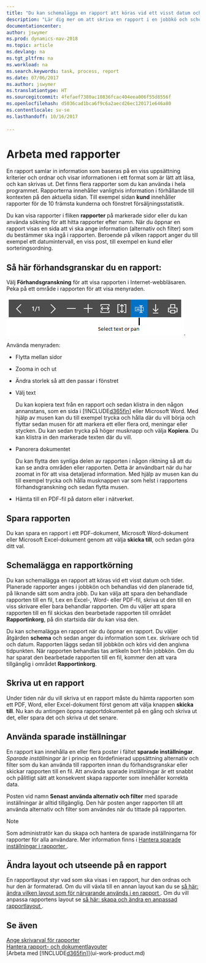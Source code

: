 ```yaml
---
title: "Du kan schemalägga en rapport att köras vid ett visst datum och tider."
description: "Lär dig mer om att skriva en rapport i en jobbkö och schemalägga den att behandlas vid en viss tidpunkt."
documentationcenter: 
author: jswymer
ms.prod: dynamics-nav-2018
ms.topic: article
ms.devlang: na
ms.tgt_pltfrm: na
ms.workload: na
ms.search.keywords: task, process, report
ms.date: 07/06/2017
ms.author: jswymer
ms.translationtype: HT
ms.sourcegitcommit: 4fefaef7380ac10836fcac404eea006f55d8556f
ms.openlocfilehash: d5036cad1bca6f9c6a2aecd26ec120171e646a80
ms.contentlocale: sv-se
ms.lasthandoff: 10/16/2017

---
```

# <a name="working-with-reports"></a>Arbeta med rapporter
En rapport samlar in information som baseras på en viss uppsättning kriterier och ordnar och visar informationen i ett format som är lätt att läsa, och kan skrivas ut. Det finns flera rapporter som du kan använda i hela programmet. Rapporterna innehåller vanligtvis information i förhållande till kontexten på den aktuella sidan. Till exempel sidan **kund** innehåller rapporter för de 10 främsta kunderna och fönstret försäljningsstatistik.

Du kan visa rapporter i fliken **rapporter** på markerade sidor eller du kan använda sökning för att hitta rapporter efter namn. När du öppnar en rapport visas en sida att vi ska ange information (alternativ och filter) som du bestämmer ska ingå i rapporten. Beroende på vilken rapport anger du till exempel ett datumintervall, en viss post, till exempel en kund eller sorteringsordning.

## <a name="previewing-a-report"></a>Så här förhandsgranskar du en rapport:
Välj **Förhandsgranskning** för att visa rapporten i Internet-webbläsaren. Peka på ett område i rapporten för att visa menyraden.  

![Verktygsfält för förhandsgranskning av rapport](media/report_viewer.png "Verktygsfält för förhandsgranskning av rapport").

Använda menyraden:

-   Flytta mellan sidor
-   Zooma in och ut
-   Ändra storlek så att den passar i fönstret
-   Välj text

    Du kan kopiera text från en rapport och sedan klistra in den någon annanstans, som en sida i [!INCLUDE[d365fin](includes/d365fin_md.md)] eller Microsoft Word.  Med hjälp av musen kan du till exempel trycka och hålla där du vill börja och flyttar sedan musen för att markera ett eller flera ord, meningar eller stycken. Du kan sedan trycka på höger musknapp och välja **Kopiera**. Du kan klistra in den markerade texten där du vill.
-   Panorera dokumentet

    Du kan flytta den synliga delen av rapporten i någon riktning så att du kan se andra områden eller rapporten. Detta är användbart när du har zoomat in för att visa detaljerad information.  Med hjälp av musen kan du till exempel trycka och hålla musknappen var som helst i rapportens förhandsgranskning och sedan flytta musen.

-   Hämta till en PDF-fil på datorn eller i nätverket.


## <a name="saving-a-report"></a>Spara rapporten
Du kan spara en rapport i ett PDF-dokument, Microsoft Word-dokument eller Microsoft Excel-dokument genom att välja **skicka till**, och sedan göra ditt val. 

## <a name="ScheduleReport"></a> Schemalägga en rapportkörning
Du kan schemalägga en rapport att köras vid ett visst datum och tider. Planerade rapporter anges i jobbkön och behandlas vid den planerade tid, på liknande sätt som andra jobb. Du kan välja att spara den behandlade rapporten till en fil, t.ex en Excel-, Word- eller PDF-fil, skriva ut den till en viss skrivare eller bara behandlar rapporten. Om du väljer att spara rapporten till en fil skickas den bearbetade rapporten till området **Rapportinkorg**, på din startsida där du kan visa den.

Du kan schemalägga en rapport när du öppnar en rapport. Du väljer åtgärden **schema** och sedan anger du information som t.ex. skrivare och tid och datum. Rapporten läggs sedan till jobbkön och körs vid den angivna tidpunkten. När rapporten behandlas tas artikeln bort från jobbkön. Om du har sparat den bearbetade rapporten till en fil, kommer den att vara tillgänglig i området **Rapportinkorg**.

## <a name="PrintReport"></a>Skriva ut en rapport
Under tiden när du vill skriva ut en rapport måste du hämta rapporten som ett PDF, Word, eller Excel-dokument först genom att välja knappen **skicka till**. Nu kan du antingen öppna rapportdokumentet på en gång och skriva ut det, eller spara det och skriva ut det senare.

## <a name="using-saved-settings"></a>Använda sparade inställningar
En rapport kan innehålla en eller flera poster i fältet **sparade inställningar**. *Sparade inställningar* är i princip en fördefinierad uppsättning alternativ och filter som du kan använda till rapporten innan du förhandsgranskar eller skickar rapporten till en fil. Att använda sparade inställningar är ett snabbt och pålitligt sätt att konsekvent skapa rapporter som innehåller korrekta data.

Posten vid namn **Senast använda alternativ och filter** med sparade inställningar är alltid tillgänglig. Den här posten anger rapporten till att använda alternativ och filter som användes när du tittade på rapporten.

>[!NOTE]
>Som administratör kan du skapa och hantera de sparade inställningarna för rapporter för alla användare. Mer information finns i [Hantera sparade inställningar i rapporter ](reports-saving-reusing-settings.md).

## <a name="changing-the-layout-and-look-of-a-report"></a>Ändra layout och utseende på en rapport
En rapportlayout styr vad som ska visas i en rapport, hur den ordnas och hur den är formaterad. Om du vill växla till en annan layout kan du se [så här: ändra vilken layout som för närvarande används i en rapport ](ui-how-change-layout-currently-used-report.md). Om du vill anpassa rapportens layout se [så här: skapa och ändra en anpassad rapportlayout ](ui-how-create-custom-report-layout.md).

## <a name="see-also"></a>Se även
[Ange skrivarval för rapporter](ui-specify-printer-selection-reports.md)  
[Hantera rapport- och dokumentlayouter](ui-manage-report-layouts.md)  
[Arbeta med [!INCLUDE[d365fin](includes/d365fin_md.md)]](ui-work-product.md)

